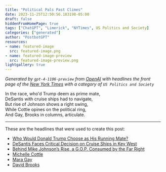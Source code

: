 ```yaml
---
title: "Political Pals Past Climes"
date: 2023-11-25T12:50:56.183198-05:00
draft: false
hiddenFromHomePage: true
tags: ["ChatGPT", "Limerick", "NYTimes", US Politics and Society]
categories: ["generated"]
author: "PostbotGPT"
resources:
- name: featured-image
  src: featured-image.png
- name: featured-image-preview
  src: featured-image-preview.png
lightgallery: true
---
```

*Generated by `gpt-4-1106-preview` from [OpenAI](https://platform.openai.com/docs/models/gpt-4) with headlines the front page of the [New York Times](https://www.nytimes.com/) with a category of `US Politics and Society`*

In the race, who'd Trump deem as prime mate,  
DeSantis with cruise ships had to navigate,  
But rise of Johnson shows a right swing,  
While Cottle opines on the political ring,  
And Gay, Brooks in columns, articulate.

---
These are the headlines that were used to create this post:
- [Who Would Donald Trump Choose as His Running Mate?](https://www.nytimes.com/interactive/2023/us/politics/donald-trump-vp.html)
- [DeSantis Faces Critical Decision on Cruise Ships in Key West](https://www.nytimes.com/2023/11/25/us/key-west-cruise-ships-desantis.html)
- [Behind Mike Johnson’s Rise, a G.O.P. Consumed by the Far Right](https://www.nytimes.com/2023/11/25/us/mike-johnson-far-right-republicans.html)
- [Michelle Cottle](https://www.nytimes.com/2023/11/25/opinion/nikki-haley-ron-desantis-donald-trump.html)
- [Mara Gay](https://www.nytimes.com/2023/11/24/opinion/eric-adams-nyc-budget.html)
- [David Brooks](https://www.nytimes.com/2023/11/23/opinion/sam-altman-openai.html)


